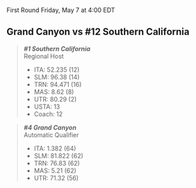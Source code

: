 First Round
Friday, May 7 at 4:00 EDT
## Grand Canyon vs #12 Southern California

> ***#1 Southern California***  
> Regional Host  
> - ITA: 52.235 (12)  
> - SLM: 96.38 (14)  
> - TRN: 94.471 (16)  
> - MAS: 8.62 (8)  
> - UTR: 80.29 (2)  
> - USTA: 13  
> - Coach: 12  

> ***#4 Grand Canyon***  
> Automatic Qualifier  
> - ITA: 1.382 (64)  
> - SLM: 81.822 (62)  
> - TRN: 76.83 (62)  
> - MAS: 5.21 (62)  
> - UTR: 71.32 (56)  